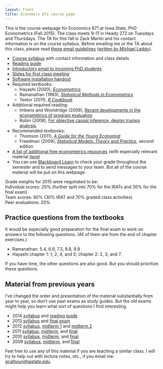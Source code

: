```yaml
---
layout: front
title: Economics 671 course page
---
```


This is the course webpage for Economics 671 at Iowa State, PhD
Econometrics (Fall 2015). The class meets 9–11 in Heady 272 on
Tuesdays and Thursdays. The TA for this fall is Zack Martin and
his contact information is on the course syllabus.
Before emailing me or the TA about this class, please read [these
email guidelines](../dl/email) ([written by Michael Leddy][leddy]).

* [Course syllabus](syllabus-2015.pdf) with contact information and
  class details
* [Reading guide](readingguide-2015.pdf)
* [Introductory email to incoming PhD students](/blog/intro-phd-email)
* [Slides for first class meeting](intro-2015.pdf)
* [Software installation handout](software-installation.pdf)
* Required textbooks:
  * Hayashi (2000), [*Econometrics*](http://press.princeton.edu/titles/6946.html)
  * Ramanathan (1993), [*Statistical Methods in Econometrics*](http://www.worldcat.org/oclc/786257362)
  * Teetor (2011), [*R Cookbook*](http://shop.oreilly.com/product/9780596809164.do)
* Additional required reading:
  * Imbens and Wooldridge (2009), [Recent developments in the econometrics of program evaluation](https://www.aeaweb.org/articles.php?doi=10.1257/jel.47.1.5)
  * Rubin (2008), [For objective causal inference, design trumps analysis](https://projecteuclid.org/euclid.aoas/1223908042).
* Recommended textbooks:
  * Thomson (2011), [*A Guide for the Young Economist*](http://mitpress.mit.edu/books/guide-young-economist-0)
  * Freedman (2009), [*Statistical Models: Theory and Practice*](http://www.stat.berkeley.edu/~census), second edition
* [A list of additional free econometrics resources](http://www.econometricslibrary.org)
  (with especially relevant material [here](http://www.econometricslibrary.org/#core))
* You can use [Blackboard Learn][] to check your grade throughout the
  semester and to send messages to your team. But all of the course
  material will be put on this webpage.

Grade weights for 2015 were negotiated to be:  
Individual scores: 20% (further split into 70% for the iRATs and 30%
for the final exam)  
Team scores: 60% (30% tRAT and 70% graded class activities)  
Peer evaluations: 20%

[Blackboard Learn]: https://bb.its.iastate.edu
[leddy]: http://mleddy.blogspot.com/2005/01/how-to-e-mail-professor.html

Practice questions from the textbooks
----------------------------------------------------------------------
It would be especially good preparation for the final exam to work on answers
to the following questions. (All of them are from the end of chapter exercises.)

* Ramanathan: 5.4, 6.9, 7.3, 8.8, 9.9
* Hayashi chapter 1: 1, 2, 4, and 5; chapter 2: 2, 3, and 7.

If you have time, the other questions are also good. But you should prioritize
these questions.

Material from previous years
----------------------------

I’ve changed the order and presentation of the material substantially
from year to year, so don’t use past exams as study guides. But the
old exams might help you learn what sort of questions I find
interesting.

* 2014 [syllabus](syllabus-2014.pdf) and [reading guide](readingguide-2014.pdf)
* 2013 [syllabus](syllabus-2013) and [final exam](test-final-2013.pdf)
* 2012 [syllabus](syllabus-2012),
  [midterm 1](test1-2012.pdf) and
  [midterm 2](test2-2012.pdf)
* 2011 [syllabus](syllabus-2011.pdf),
  [midterm](test1-2011.pdf), and
  [final](test-final-2011.pdf)
* 2010 [syllabus](syllabus-2010.pdf),
  [midterm](test1-2010.pdf), and
  [final](test-final-2010.pdf)
* 2009 [syllabus](syllabus-2009.pdf),
  [midterm](test1-2009.pdf), and
  [final](test-final-2009.pdf)

Feel free to use any of this material if you are teaching a similar
class. I will try to help out with lecture notes, etc., if you email
me: <gcalhoun@iastate.edu>.

[CC]: http://creativecommons.org/licenses/by-sa/3.0/
